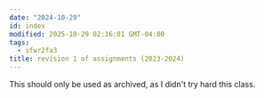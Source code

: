 ```yaml
---
date: "2024-10-29"
id: index
modified: 2025-10-29 02:16:01 GMT-04:00
tags:
  - sfwr2fa3
title: revision 1 of assignments (2023-2024)
---
```


This should only be used as archived, as I didn't try hard this class.
